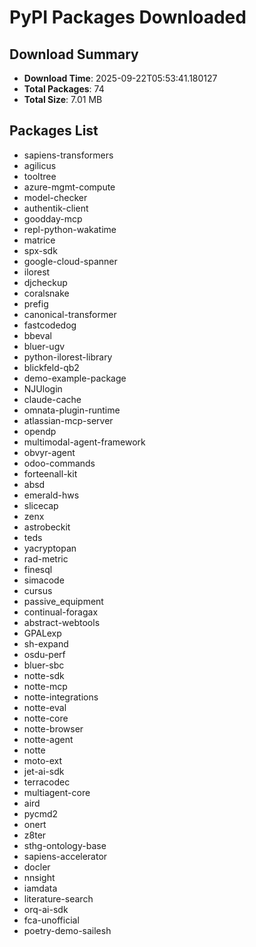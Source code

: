 # PyPI Packages Downloaded

## Download Summary
- **Download Time**: 2025-09-22T05:53:41.180127
- **Total Packages**: 74
- **Total Size**: 7.01 MB

## Packages List
- sapiens-transformers
- agilicus
- tooltree
- azure-mgmt-compute
- model-checker
- authentik-client
- goodday-mcp
- repl-python-wakatime
- matrice
- spx-sdk
- google-cloud-spanner
- ilorest
- djcheckup
- coralsnake
- prefig
- canonical-transformer
- fastcodedog
- bbeval
- bluer-ugv
- python-ilorest-library
- blickfeld-qb2
- demo-example-package
- NJUlogin
- claude-cache
- omnata-plugin-runtime
- atlassian-mcp-server
- opendp
- multimodal-agent-framework
- obvyr-agent
- odoo-commands
- forteenall-kit
- absd
- emerald-hws
- slicecap
- zenx
- astrobeckit
- teds
- yacryptopan
- rad-metric
- finesql
- simacode
- cursus
- passive_equipment
- continual-foragax
- abstract-webtools
- GPALexp
- sh-expand
- osdu-perf
- bluer-sbc
- notte-sdk
- notte-mcp
- notte-integrations
- notte-eval
- notte-core
- notte-browser
- notte-agent
- notte
- moto-ext
- jet-ai-sdk
- terracodec
- multiagent-core
- aird
- pycmd2
- onert
- z8ter
- sthg-ontology-base
- sapiens-accelerator
- docler
- nnsight
- iamdata
- literature-search
- orq-ai-sdk
- fca-unofficial
- poetry-demo-sailesh

